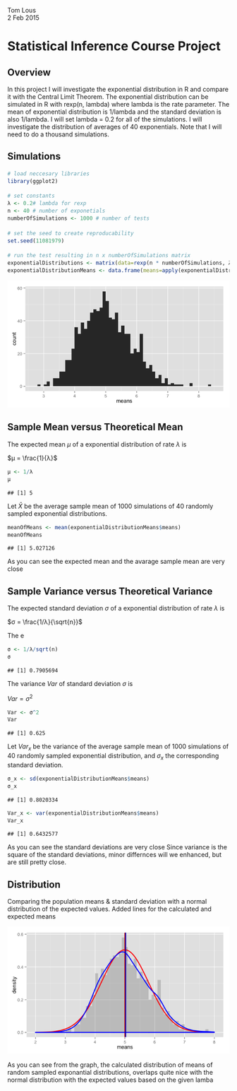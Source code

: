 Tom Lous  
2 Feb 2015  



# Statistical Inference Course Project

## Overview
In this project I will investigate the exponential distribution in R and compare it with the Central Limit Theorem. The exponential distribution can be simulated in R with rexp(n, lambda) where lambda is the rate parameter. The mean of exponential distribution is 1/lambda and the standard deviation is also 1/lambda. I will set lambda = 0.2 for all of the simulations. I will investigate the distribution of averages of 40 exponentials. Note that I will need to do a thousand simulations.

## Simulations


```r
# load neccesary libraries
library(ggplot2)

# set constants
λ <- 0.2# lambda for rexp
n <- 40 # number of exponetials
numberOfSimulations <- 1000 # number of tests

# set the seed to create reproducability
set.seed(11081979)

# run the test resulting in n x numberOfSimulations matrix
exponentialDistributions <- matrix(data=rexp(n * numberOfSimulations, λ), nrow=numberOfSimulations)
exponentialDistributionMeans <- data.frame(means=apply(exponentialDistributions, 1, mean))
```

![](courseproject1_files/figure-html/unnamed-chunk-2-1.png) 

## Sample Mean versus Theoretical Mean

The expected mean $μ$ of a exponential distribution of rate $λ$ is 

$μ = \frac{1}{λ}$ 


```r
μ <- 1/λ
μ
```

```
## [1] 5
```

Let $\bar X$ be the average sample mean of 1000 simulations of 40 randomly sampled exponential distributions.


```r
meanOfMeans <- mean(exponentialDistributionMeans$means)
meanOfMeans
```

```
## [1] 5.027126
```

As you can see the expected mean and the avarage sample mean are very close 


## Sample Variance versus Theoretical Variance

The expected standard deviation $σ$ of a exponential distribution of rate $λ$ is 

$σ = \frac{1/λ}{\sqrt{n}}$ 

The e


```r
σ <- 1/λ/sqrt(n)
σ
```

```
## [1] 0.7905694
```

The variance $Var$ of standard deviation $σ$ is

$Var = σ^2$ 


```r
Var <- σ^2
Var
```

```
## [1] 0.625
```

Let $Var_x$ be the variance of the average sample mean of 1000 simulations of 40 randomly sampled exponential distribution, and $σ_x$ the corresponding standard deviation.

```r
σ_x <- sd(exponentialDistributionMeans$means)
σ_x
```

```
## [1] 0.8020334
```

```r
Var_x <- var(exponentialDistributionMeans$means)
Var_x
```

```
## [1] 0.6432577
```

As you can see the standard deviations are very close
Since variance is the square of the standard deviations, minor differnces will we enhanced, but are still pretty close.

## Distribution

Comparing the population means & standard deviation with a normal distribution of the expected values. Added lines for the calculated and expected means

![](courseproject1_files/figure-html/unnamed-chunk-8-1.png) 

As you can see from the graph, the calculated distribution of means of random sampled exponantial distributions, overlaps quite nice with the normal distribution with the expected values based on the given lamba
